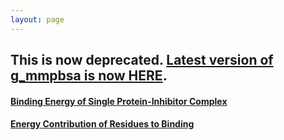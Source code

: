 ```yaml
---
layout: page
---
```


## This is now deprecated. [Latest version of g_mmpbsa is now HERE](https://g-mmpbsa.readthedocs.io/). 

#### [Binding Energy of Single Protein-Inhibitor Complex](single_protein_ligand_binding_energy.html)





#### [Energy Contribution of Residues to Binding](single_protein_ligand_energy_contributions.html)
